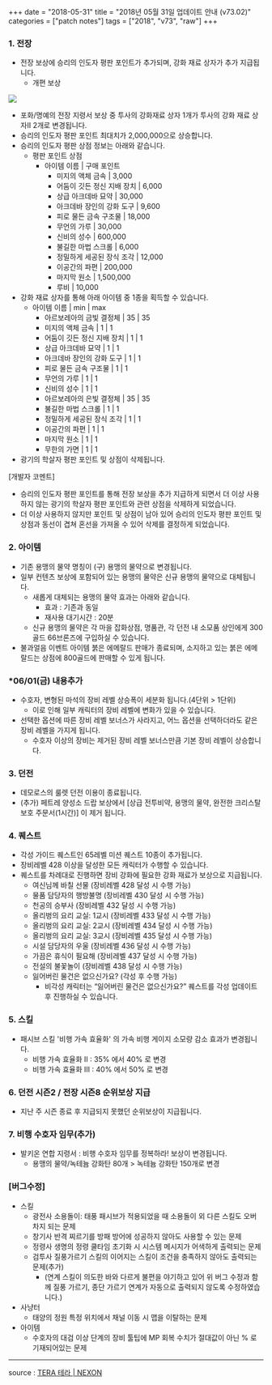+++
date = "2018-05-31"
title = "2018년 05월 31일 업데이트 안내 (v73.02)"
categories = ["patch notes"]
tags = ["2018", "v73", "raw"]
+++

### 1. 전장
- 전장 보상에 승리의 인도자 평판 포인트가 추가되며, 강화 재료 상자가 추가 지급됩니다.
  - 개편 보상

![](https://seraphinush-gaming.github.io/mysterium/images/patch-notes/2018-08-31-1.png)

  - 포화/명예의 전장 지령서 보상 중 투사의 강화재료 상자 1개가 투사의 강화 재료 상자II 2개로 변경됩니다.
  - 승리의 인도자 평판 포인트 최대치가 2,000,000으로 상승합니다.
  - 승리의 인도자 평판 상점 정보는 아래와 같습니다.
    - 평판 포인트 상점
      - 아이템 이름 | 구매 포인트
        - 미지의 액체 금속 | 3,000
        - 어둠이 깃든 정신 지배 장치 | 6,000
        - 상급 아크데바 묘약 | 30,000
        - 아크데바 장인의 강화 도구 | 9,600
        - 피로 물든 금속 구조물 | 18,000
        - 무언의 가루 | 30,000
        - 신비의 성수 | 600,000
        - 불길한 마법 스크롤 | 6,000
        - 정밀하게 세공된 장식 조각 | 12,000
        - 이공간의 파편 | 200,000
        - 마지막 원소 | 1,500,000
        - 루비 | 10,000
  - 강화 재료 상자를 통해 아래 아이템 중 1종을 획득할 수 있습니다.
    - 아이템 이름 | min | max
      - 아르보레아의 금빛 결정체 | 35 | 35
      - 미지의 액체 금속 | 1 | 1
      - 어둠이 깃든 정신 지배 장치 | 1 | 1
      - 상급 아크데바 묘약 | 1 | 1
      - 아크데바 장인의 강화 도구 | 1 | 1
      - 피로 물든 금속 구조물 | 1 | 1
      - 무언의 가루 | 1 | 1
      - 신비의 성수 | 1 | 1
      - 아르보레아의 은빛 결정체 | 35 | 35
      - 불길한 마법 스크롤 | 1 | 1
      - 정밀하게 세공된 장식 조각 | 1 | 1
      - 이공간의 파편 | 1 | 1
      - 마지막 원소 | 1 | 1
      - 무한의 가면 | 1 | 1
  - 광기의 학살자 평판 포인트 및 상점이 삭제됩니다.

[개발자 코멘트]
- 승리의 인도자 평판 포인트를 통해 전장 보상을 추가 지급하게 되면서 더 이상 사용하지 않는 광기의 학살자 평판 포인트와 관련 상점을 삭제하게 되었습니다. 
- 더 이상 사용하지 않지만 포인트 및 상점이 남아 있어 승리의 인도자 평판 포인트 및 상점과 동선이 겹쳐 혼선을 가져올 수 있어 삭제를 결정하게 되었습니다.

### 2. 아이템
- 기존 용맹의 물약 명칭이 (구) 용맹의 물약으로 변경됩니다.
- 일부 컨텐츠 보상에 포함되어 있는 용맹의 물약은 신규 용맹의 물약으로 대체됩니다.
  - 새롭게 대체되는 용맹의 물약 효과는 아래와 같습니다.
    - 효과 : 기존과 동일
    - 재사용 대기시간 : 20분
  - 신규 용맹의 물약은 각 마을 잡화상점, 명품관, 각 던전 내 소모품 상인에게 300골드 66브론즈에 구입하실 수 있습니다.
- 불과얼음 이벤트 아이템 붉은 에메랄드 판매가 종료되며, 소지하고 있는 붉은 에메랄드는 상점에 800골드에 판매할 수 있게 됩니다.

### *06/01(금) 내용추가
- 수호자, 변형된 마석의 장비 레벨 상승폭이 세분화 됩니다.(4단위 > 1단위)
  - 이로 인해 일부 캐릭터의 장비 레벨에 변화가 있을 수 있습니다.
- 선택한 옵션에 따른 장비 레벨 보너스가 사라지고, 어느 옵션을 선택하더라도 같은 장비 레벨을 가지게 됩니다.
  - 수호자 이상의 장비는 제거된 장비 레벨 보너스만큼 기본 장비 레벨이 상승합니다.

### 3. 던전
- 데모로스의 룰렛 던전 이용이 종료됩니다.
- (추가) 페트레 양성소 드랍 보상에서 [상급 전투비약, 용맹의 물약, 완전한 크리스탈 보호 주문서(1시간)] 이 제거 됩니다.

### 4. 퀘스트
- 각성 가이드 퀘스트인 65레벨 미션 퀘스트 10종이 추가됩니다.
- 장비레벨 428 이상을 달성한 모든 캐릭터가 수행할 수 있습니다.
- 퀘스트를 차례대로 진행하면 장비 강화에 필요한 강화 재료가 보상으로 지급됩니다.
  - 여신님께 바칠 선물 (장비레벨 428 달성 시 수행 가능)
  - 물품 담당자의 행방불명 (장비레벨 430 달성 시 수행 가능)
  - 천공의 승부사 (장비레벨 432 달성 시 수행 가능)
  - 올리벙의 요리 교실: 1교시 (장비레벨 433 달성 시 수행 가능)
  - 올리벙의 요리 교실: 2교시 (장비레벨 434 달성 시 수행 가능)
  - 올리벙의 요리 교실: 3교시 (장비레벨 435 달성 시 수행 가능)
  - 시설 담당자의 우울 (장비레벨 436 달성 시 수행 가능)
  - 가끔은 휴식이 필요해 (장비레벨 437 달성 시 수행 가능)
  - 전설의 불꽃놀이 (장비레벨 438 달성 시 수행 가능)
  - 잃어버린 물건은 없으신가요? (각성 후 수행 가능)
    - 비각성 캐릭터는 “잃어버린 물건은 없으신가요?” 퀘스트를 각성 업데이트 후 진행하실 수 있습니다.

### 5. 스킬
- 패시브 스킬 '비행 가속 효율화' 의 가속 비행 게이지 소모량 감소 효과가 변경됩니다.
  - 비행 가속 효율화 II : 35% 에서 40% 로 변경
  - 비행 가속 효율화 III : 40% 에서 50% 로 변경

### 6. 던전 시즌2 / 전장 시즌8 순위보상 지급
- 지난 주 시즌 종료 후 지급되지 못했던 순위보상이 지급됩니다.

### 7. 비행 수호자 임무(추가)
- 발키온 연합 지령서 : 비행 수호자 임무를 정복하라! 보상이 변경됩니다.
  -  용맹의 물약/녹테늄 강화탄 80개 > 녹테늄 강화탄 150개로 변경

### [버그수정]
- 스킬
  - 광전사 소용돌이: 태풍 패시브가 적용되었을 때 소용돌이 외 다른 스킬도 오버 차지 되는 문제
  - 창기사 반격 찌르기를 방패 방어에 성공하지 않아도 사용할 수 있는 문제
  - 정령사 생명의 정령 쿨타임 초기화 시 시스템 메시지가 어색하게 출력되는 문제
  - 검투사 질풍가르기 스킬의 이어지는 스킬이 조건을 충족하지 않아도 출력되는 문제(추가)
    - (연계 스킬이 의도한 바와 다르게 불편을 야기하고 있어 위 버그 수정과 함께 질풍 가르기, 종단 가르기 연계가 자동으로 출력되지 않도록 수정하였습니다.)
- 사냥터
  - 태양의 정원 특정 위치에서 채널 이동 시 맵을 이탈하는 문제
- 아이템
  - 수호자의 대검 이상 단계의 장비 툴팁에 MP 회복 수치가 절대값이 아닌 % 로 기재되어있는 문제

----

source : [TERA 테라 | NEXON](http://tera.nexon.com/news/update/view.aspx?n4articlesn=336)
